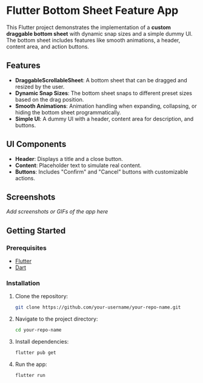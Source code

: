 # Flutter Bottom Sheet Feature App

This Flutter project demonstrates the implementation of a **custom draggable bottom sheet** with dynamic snap sizes and a simple dummy UI. The bottom sheet includes features like smooth animations, a header, content area, and action buttons. 

## Features

- **DraggableScrollableSheet**: A bottom sheet that can be dragged and resized by the user.
- **Dynamic Snap Sizes**: The bottom sheet snaps to different preset sizes based on the drag position.
- **Smooth Animations**: Animation handling when expanding, collapsing, or hiding the bottom sheet programmatically.
- **Simple UI**: A dummy UI with a header, content area for description, and buttons.

## UI Components

- **Header**: Displays a title and a close button.
- **Content**: Placeholder text to simulate real content.
- **Buttons**: Includes "Confirm" and "Cancel" buttons with customizable actions.

## Screenshots

_Add screenshots or GIFs of the app here_

## Getting Started

### Prerequisites

- [Flutter](https://flutter.dev/docs/get-started/install)
- [Dart](https://dart.dev/get-dart)

### Installation

1. Clone the repository:
    ```bash
    git clone https://github.com/your-username/your-repo-name.git
    ```
2. Navigate to the project directory:
    ```bash
    cd your-repo-name
    ```
3. Install dependencies:
    ```bash
    flutter pub get
    ```
4. Run the app:
    ```bash
    flutter run

